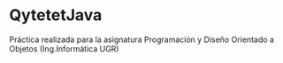 # QytetetJava
Práctica realizada para la asignatura Programación y Diseño Orientado a Objetos (Ing.Informática UGR)
